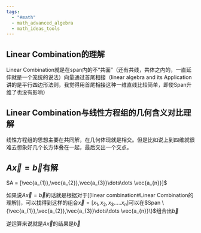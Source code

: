 ```yaml
---
tags:
  - "#math"
  - math_advanced_algebra
  - math_ideas_tools
---
```

## Linear Combination的理解
Linear Combination就是在span内的不“共面”（还有共线，共体之内的，一直延伸就是一个笼统的说法）向量通过首尾相接（linear algebra and its Application讲的是平行四边形法则，我觉得用首尾相接这种一维直线比较简单，即使Span升维了也没有影响）

## Linear Combination与线性方程组的几何含义对比理解
线性方程组的思想主要在共同解，在几何体现就是相交。但是比如说上到四维就很难去想象好几个长方体叠在一起，最后交出一个交点。
## $A\vec{x}=\vec{b}$有解
$A = [\vec{a_{1}},\vec{a_{2}},\vec{a_{3}}\dots\dots \vec{a_{n}}]$

如果说$A\vec{x}=\vec{b}$的话就是根据对于[[linear combination#Linear Combination的理解]]，可以找得到这样的组合$\vec{x}=[x_{1},x_{2},x_{3}.....x_{n}]$可以在$Span \{\vec{a_{1}},\vec{a_{2}},\vec{a_{3}}\dots\dots \vec{a_{n}}\}$组合出$\vec{b}$

逆运算来说就是$A \vec{x}$的结果是$\vec{b}$


